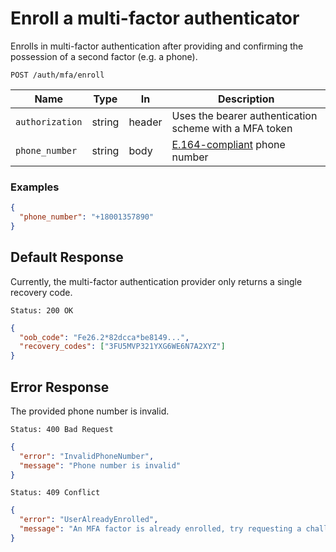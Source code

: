 # Enroll a multi-factor authenticator

Enrolls in multi-factor authentication after providing and confirming the possession
of a second factor (e.g. a phone).

```http request
POST /auth/mfa/enroll
```

| Name            | Type   | In     | Description                                                                    |
| --------------- | ------ | ------ | ------------------------------------------------------------------------------ |
| `authorization` | string | header | Uses the bearer authentication scheme with a MFA token                         |
| `phone_number`  | string | body   | [E.164-compliant](https://www.twilio.com/docs/glossary/what-e164) phone number |

### Examples

```json
{
  "phone_number": "+18001357890"
}
```

## Default Response

Currently, the multi-factor authentication provider only returns a single recovery code.

```http request
Status: 200 OK
```

```json
{
  "oob_code": "Fe26.2*82dcca*be8149...",
  "recovery_codes": ["3FU5MVP321YXG6WE6N7A2XYZ"]
}
```

## Error Response

The provided phone number is invalid.

```http request
Status: 400 Bad Request
```

```json
{
  "error": "InvalidPhoneNumber",
  "message": "Phone number is invalid"
}
```

```http request
Status: 409 Conflict
```

```json
{
  "error": "UserAlreadyEnrolled",
  "message": "An MFA factor is already enrolled, try requesting a challenge for the existing factor"
}
```
